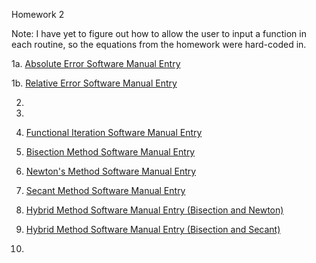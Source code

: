 Homework 2

Note: I have yet to figure out how to allow the user to input a function in each routine, so the equations from the homework were hard-coded in.

1a. [Absolute Error Software Manual Entry](https://github.com/CamWeil/math4610/blob/master/softwaremanual/nmabserr.md)

1b. [Relative Error Software Manual Entry](https://github.com/CamWeil/math4610/blob/master/softwaremanual/nmrelerr.md)

2.

3.

4. [Functional Iteration Software Manual Entry](https://github.com/CamWeil/math4610/blob/master/softwaremanual/nmfunciter.md)

5. [Bisection Method Software Manual Entry](https://github.com/CamWeil/math4610/blob/master/softwaremanual/nmbisect.md)

6. [Newton's Method Software Manual Entry](https://github.com/CamWeil/math4610/blob/master/softwaremanual/nmnewton.md)

7. [Secant Method Software Manual Entry](https://github.com/CamWeil/math4610/blob/master/softwaremanual/nmsecant.md)

8. [Hybrid Method Software Manual Entry (Bisection and Newton)](https://github.com/CamWeil/math4610/blob/master/softwaremanual/nmhybridbn.md)

9. [Hybrid Method Software Manual Entry (Bisection and Secant)](https://github.com/CamWeil/math4610/blob/master/softwaremanual/nmhybridbs.md)

10.
